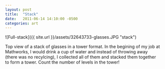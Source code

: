 ```yaml
---
layout: post
title:  "Stack"
date:   2011-06-14 14:10:00 -0500
categories: art
---
```



![Full-stack]({{ site.url }}/assets/32643733-glasses.JPG "stack")


Top view of a stack of glasses in a tower format. In the begining of my job at Mathworks, I would drink a cup of water and instead of throwing away (there was no recylcing), I collected all of them and stacked them together to form a tower. 
Count the number of levels in the tower!

